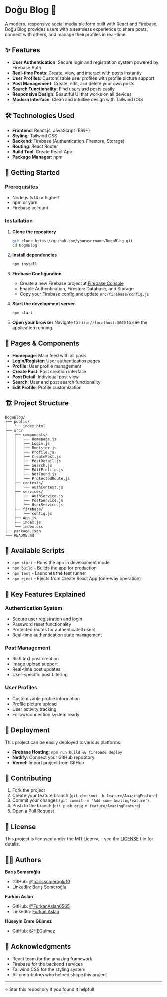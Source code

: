 # Doğu Blog 🚀

A modern, responsive social media platform built with React and Firebase. Doğu Blog provides users with a seamless experience to share posts, connect with others, and manage their profiles in real-time.

## ✨ Features

- **User Authentication**: Secure login and registration system powered by Firebase Auth
- **Real-time Posts**: Create, view, and interact with posts instantly
- **User Profiles**: Customizable user profiles with profile picture support
- **Post Management**: Create, edit, and delete your own posts
- **Search Functionality**: Find users and posts easily
- **Responsive Design**: Beautiful UI that works on all devices
- **Modern Interface**: Clean and intuitive design with Tailwind CSS

## 🛠️ Technologies Used

- **Frontend**: React.js, JavaScript (ES6+)
- **Styling**: Tailwind CSS
- **Backend**: Firebase (Authentication, Firestore, Storage)
- **Routing**: React Router
- **Build Tool**: Create React App
- **Package Manager**: npm

## 🚀 Getting Started

### Prerequisites

- Node.js (v14 or higher)
- npm or yarn
- Firebase account

### Installation

1. **Clone the repository**
   ```bash
   git clone https://github.com/yourusername/DoguBlog.git
   cd DoguBlog
   ```

2. **Install dependencies**
   ```bash
   npm install
   ```

3. **Firebase Configuration**
   - Create a new Firebase project at [Firebase Console](https://console.firebase.google.com/)
   - Enable Authentication, Firestore Database, and Storage
   - Copy your Firebase config and update `src/firebase/config.js`

4. **Start the development server**
   ```bash
   npm start
   ```

5. **Open your browser**
   Navigate to `http://localhost:3000` to see the application running.

## 📱 Pages & Components

- **Homepage**: Main feed with all posts
- **Login/Register**: User authentication pages
- **Profile**: User profile management
- **Create Post**: Post creation interface
- **Post Detail**: Individual post view
- **Search**: User and post search functionality
- **Edit Profile**: Profile customization

## 🏗️ Project Structure

```
DoguBlog/
├── public/
│   └── index.html
├── src/
│   ├── components/
│   │   ├── Homepage.js
│   │   ├── Login.js
│   │   ├── Register.js
│   │   ├── Profile.js
│   │   ├── CreatePost.js
│   │   ├── PostDetail.js
│   │   ├── Search.js
│   │   ├── EditProfile.js
│   │   ├── NotFound.js
│   │   └── ProtectedRoute.js
│   ├── contexts/
│   │   └── AuthContext.js
│   ├── services/
│   │   ├── AuthService.js
│   │   ├── PostService.js
│   │   └── UserService.js
│   ├── firebase/
│   │   └── config.js
│   ├── App.js
│   ├── index.js
│   └── index.css
├── package.json
└── README.md
```

## 🔧 Available Scripts

- `npm start` - Runs the app in development mode
- `npm build` - Builds the app for production
- `npm test` - Launches the test runner
- `npm eject` - Ejects from Create React App (one-way operation)

## 🌟 Key Features Explained

### Authentication System
- Secure user registration and login
- Password reset functionality
- Protected routes for authenticated users
- Real-time authentication state management

### Post Management
- Rich text post creation
- Image upload support
- Real-time post updates
- User-specific post filtering

### User Profiles
- Customizable profile information
- Profile picture upload
- User activity tracking
- Follow/connection system ready

## 🚀 Deployment

This project can be easily deployed to various platforms:

- **Firebase Hosting**: `npm run build && firebase deploy`
- **Netlify**: Connect your GitHub repository
- **Vercel**: Import project from GitHub

## 🤝 Contributing

1. Fork the project
2. Create your feature branch (`git checkout -b feature/AmazingFeature`)
3. Commit your changes (`git commit -m 'Add some AmazingFeature'`)
4. Push to the branch (`git push origin feature/AmazingFeature`)
5. Open a Pull Request

## 📝 License

This project is licensed under the MIT License - see the [LICENSE](LICENSE) file for details.

## 👨‍💻 Authors

**Barış Someroğlu**
- GitHub: [@barissomeroglu10](https://github.com/barissomeroglu10)
- LinkedIn: [Barış Someroğlu](https://www.linkedin.com/in/barissomeroglu)

**Furkan Aslan**
- GitHub: [@FurkanAslan6565](https://github.com/FurkanAslan6565)
- LinkedIn: [Furkan Aslan](https://www.linkedin.com/in/furkanaslan6565/)

**Hüseyin Emre Gülmez**
- GitHub: [@HEGulmez](https://github.com/HEGulmez)

## 🙏 Acknowledgments

- React team for the amazing framework
- Firebase for the backend services
- Tailwind CSS for the styling system
- All contributors who helped shape this project

---

⭐ Star this repository if you found it helpful! 